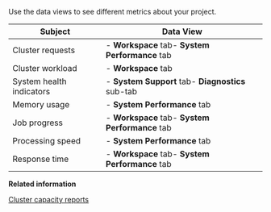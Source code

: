 Use the data views to see different metrics about your project.

|Subject|Data View|
|-------|---------|
|Cluster requests|-   **Workspace** tab-   **System Performance** tab|
|Cluster workload|-   **Workspace** tab|
|System health indicators|-   **System Support** tab-   **Diagnostics** sub-tab|
|Memory usage|-   **System Performance** tab|
|Job progress|-   **Workspace** tab-   **System Performance** tab|
|Processing speed|-   **System Performance** tab|
|Response time|-   **Workspace** tab-   **System Performance** tab|

**Related information**  

[Cluster capacity reports]()

